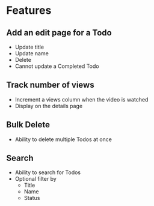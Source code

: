# Features

## Add an edit page for a Todo

- Update title
- Update name
- Delete
- Cannot update a Completed Todo

## Track number of views

- Increment a views column when the video is watched
- Display on the details page

## Bulk Delete

- Ability to delete multiple Todos at once

## Search

- Ability to search for Todos
- Optional filter by
    - Title
    - Name
    - Status
